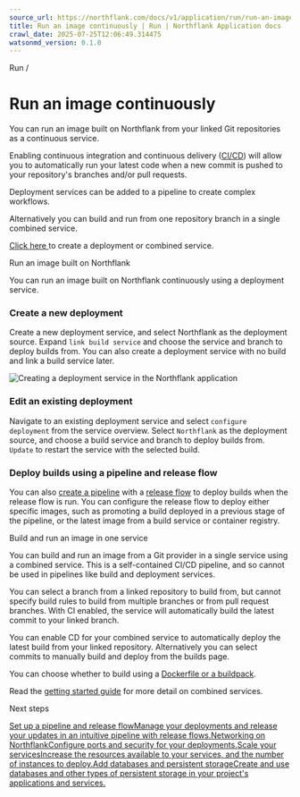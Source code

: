 ```yaml
---
source_url: https://northflank.com/docs/v1/application/run/run-an-image-continuously
title: Run an image continuously | Run | Northflank Application docs
crawl_date: 2025-07-25T12:06:49.314475
watsonmd_version: 0.1.0
---
```


Run / 

# Run an image continuously

You can run an image built on Northflank from your linked Git repositories as a continuous service.

Enabling continuous integration and continuous delivery ([CI/CD](../release/manage-ci-cd)) will allow you to automatically run your latest code when a new commit is pushed to your repository's branches and/or pull requests.

Deployment services can be added to a pipeline to create complex workflows.

Alternatively you can build and run from one repository branch in a single combined service.

[Click here ](https://app.northflank.com/s/project/create/service) to create a deployment or combined service.

Run an image built on Northflank

You can run an image built on Northflank continuously using a deployment service.

### Create a new deployment

Create a new deployment service, and select Northflank as the deployment source. Expand `link build service` and choose the service and branch to deploy builds from. You can also create a deployment service with no build and link a build service later.

![Creating a deployment service in the Northflank application](https://assets.northflank.com/documentation/v1/application/run/run-an-image-continuously/create-deployment-service.png)

### Edit an existing deployment

Navigate to an existing deployment service and select `configure deployment` from the service overview. Select `Northflank` as the deployment source, and choose a build service and branch to deploy builds from. `Update` to restart the service with the selected build.

### Deploy builds using a pipeline and release flow

You can also [create a pipeline](../release/create-a-pipeline-and-release-flow) with a [release flow](../release/create-a-pipeline-and-release-flow#create-a-release-flow) to deploy builds when the release flow is run. You can configure the release flow to deploy either specific images, such as promoting a build deployed in a previous stage of the pipeline, or the latest image from a build service or container registry.

Build and run an image in one service

You can build and run an image from a Git provider in a single service using a combined service. This is a self-contained CI/CD pipeline, and so cannot be used in pipelines like build and deployment services.

You can select a branch from a linked repository to build from, but cannot specify build rules to build from multiple branches or from pull request branches. With CI enabled, the service will automatically build the latest commit to your linked branch.

You can enable CD for your combined service to automatically deploy the latest build from your linked repository. Alternatively you can select commits to manually build and deploy from the builds page.

You can choose whether to build using a [Dockerfile or a buildpack](../build/build-code-from-a-git-repository#choose-a-build-type).

Read the [getting started guide](../getting-started/build-and-deploy-your-code) for more detail on combined services.

Next steps

[Set up a pipeline and release flowManage your deployments and release your updates in an intuitive pipeline with release flows.](/docs/v1/application/release/create-a-pipeline-and-release-flow)[Networking on NorthflankConfigure ports and security for your deployments.](/docs/v1/application/network/networking-on-northflank)[Scale your servicesIncrease the resources available to your services, and the number of instances to deploy.](/docs/v1/application/scale/scale-on-northflank)[Add databases and persistent storageCreate and use databases and other types of persistent storage in your project's applications and services.](/docs/v1/application/databases-and-persistence/stateful-workloads-on-northflank)
